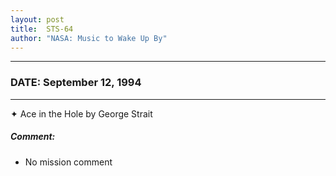 ```yaml
---
layout: post
title:  STS-64
author: "NASA: Music to Wake Up By"
---
```


----
### DATE: September 12, 1994
----
✦ Ace in the Hole by George Strait

##### Comment:
* No mission comment
